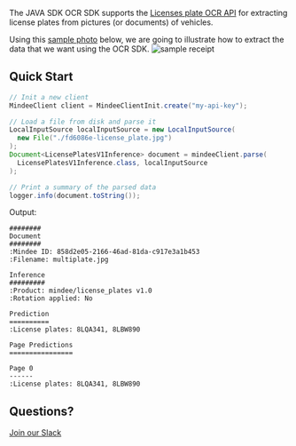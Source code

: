 The JAVA SDK OCR SDK supports the [Licenses plate OCR API](https://developers.mindee.com/docs/license-plates-ocr-nodejs)  for extracting license plates from pictures (or documents) of vehicles.

Using this [sample photo](https://files.readme.io/ffc127d-sample_receipt.jpg) below,
we are going to illustrate how to extract the data that we want using the OCR SDK.
![sample receipt](https://files.readme.io/fd6086e-license_plate.jpg)

## Quick Start
```java
// Init a new client
MindeeClient client = MindeeClientInit.create("my-api-key");

// Load a file from disk and parse it
LocalInputSource localInputSource = new LocalInputSource(
  new File("./fd6086e-license_plate.jpg")
);
Document<LicensePlatesV1Inference> document = mindeeClient.parse(
  LicensePlatesV1Inference.class, localInputSource
);

// Print a summary of the parsed data
logger.info(document.toString());
```

Output:
```
########
Document
########
:Mindee ID: 858d2e05-2166-46ad-81da-c917e3a1b453
:Filename: multiplate.jpg

Inference
#########
:Product: mindee/license_plates v1.0
:Rotation applied: No

Prediction
==========
:License plates: 8LQA341, 8LBW890

Page Predictions
================

Page 0
------
:License plates: 8LQA341, 8LBW890
``` 

## Questions?
[Join our Slack](https://join.slack.com/t/mindee-community/shared_invite/zt-1jv6nawjq-FDgFcF2T5CmMmRpl9LLptw)
